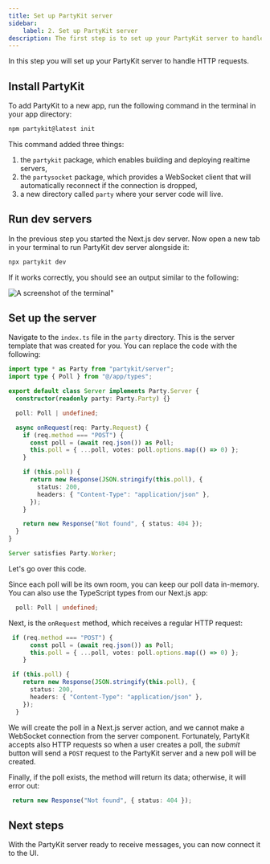 ```yaml
---
title: Set up PartyKit server
sidebar:
    label: 2. Set up PartyKit server
description: The first step is to set up your PartyKit server to handle HTTP requests
---
```


In this step you will set up your PartyKit server to handle HTTP requests.

## Install PartyKit

To add PartyKit to a new app, run the following command in the terminal in your app directory:

```bash
npm partykit@latest init
```

This command added three things:

1. the `partykit` package, which enables building and deploying realtime servers,
2. the `partysocket` package, which provides a WebSocket client that will automatically reconnect if the connection is dropped,
3. a new directory called `party` where your server code will live.

## Run dev servers

In the previous step you started the Next.js dev server. Now open a new tab in your terminal to run PartyKit dev server alongside it:

```bash
npx partykit dev
```

If it works correctly, you should see an output similar to the following:

![A screenshot of the terminal"](/src/assets/tutorials/add-partykit-to-a-nextjs-app/page2-1.png)

## Set up the server

Navigate to the `index.ts` file in the `party` directory. This is the server template that was created for you. You can replace the code with the following:

```ts
import type * as Party from "partykit/server";
import type { Poll } from "@/app/types";

export default class Server implements Party.Server {
  constructor(readonly party: Party.Party) {}

  poll: Poll | undefined;

  async onRequest(req: Party.Request) {
    if (req.method === "POST") {
      const poll = (await req.json()) as Poll;
      this.poll = { ...poll, votes: poll.options.map(() => 0) };
    }

    if (this.poll) {
      return new Response(JSON.stringify(this.poll), {
        status: 200,
        headers: { "Content-Type": "application/json" },
      });
    }

    return new Response("Not found", { status: 404 });
  }
}

Server satisfies Party.Worker;
```

Let's go over this code.

Since each poll will be its own room, you can keep our poll data in-memory. You can also use the TypeScript types from our Next.js app:

```ts
  poll: Poll | undefined;
```

Next, is the `onRequest` method, which receives a regular HTTP request:

```ts
 if (req.method === "POST") {
      const poll = (await req.json()) as Poll;
      this.poll = { ...poll, votes: poll.options.map(() => 0) };
    }

 if (this.poll) {
    return new Response(JSON.stringify(this.poll), {
      status: 200,
      headers: { "Content-Type": "application/json" },
    });
  }
```

We will create the poll in a Next.js server action, and we cannot make a WebSocket connection from the server component. Fortunately, PartyKit accepts also HTTP requests so when a user creates a poll, the _submit_ button will send a `POST` request to the PartyKit server and a new poll will be created.

Finally, if the poll exists, the method will return its data; otherwise, it will error out:

```ts
 return new Response("Not found", { status: 404 });
```

## Next steps

With the PartyKit server ready to receive messages, you can now connect it to the UI.
